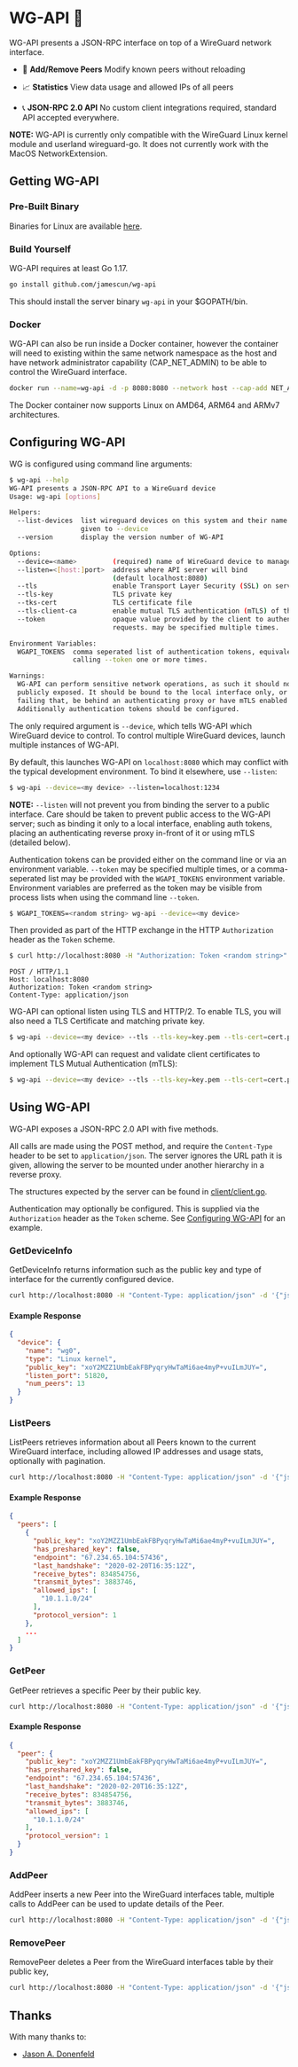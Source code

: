 # WG-API 🔐

WG-API presents a JSON-RPC interface on top of a WireGuard network interface.

* 💖 **Add/Remove Peers**
  Modify known peers without reloading

* 📈 **Statistics**
  View data usage and allowed IPs of all peers

* 📞 **JSON-RPC 2.0 API**
  No custom client integrations required, standard API accepted everywhere.

**NOTE:** WG-API is currently only compatible with the WireGuard Linux kernel module and userland wireguard-go. It does not currently work with the MacOS NetworkExtension.


## Getting WG-API

### Pre-Built Binary

Binaries for Linux are available [here](https://github.com/jamescun/wg-api/releases).

### Build Yourself

WG-API requires at least Go 1.17.

```sh
go install github.com/jamescun/wg-api
```

This should install the server binary `wg-api` in your $GOPATH/bin.

### Docker

WG-API can also be run inside a Docker container, however the container will need to existing within the same network namespace as the host and have network administrator capability (CAP_NET_ADMIN) to be able to control the WireGuard interface.

```sh
docker run --name=wg-api -d -p 8080:8080 --network host --cap-add NET_ADMIN james/wg-api:latest --device=<my device>
```

The Docker container now supports Linux on AMD64, ARM64 and ARMv7 architectures.

## Configuring WG-API

WG is configured using command line arguments:

```sh
$ wg-api --help
WG-API presents a JSON-RPC API to a WireGuard device
Usage: wg-api [options]

Helpers:
  --list-devices  list wireguard devices on this system and their name to be
                  given to --device
  --version       display the version number of WG-API

Options:
  --device=<name>         (required) name of WireGuard device to manager
  --listen=<[host:]port>  address where API server will bind
                          (default localhost:8080)
  --tls                   enable Transport Layer Security (SSL) on server
  --tls-key               TLS private key
  --tks-cert              TLS certificate file
  --tls-client-ca         enable mutual TLS authentication (mTLS) of the client
  --token                 opaque value provided by the client to authenticate
                          requests. may be specified multiple times.

Environment Variables:
  WGAPI_TOKENS  comma seperated list of authentication tokens, equivalent to
                calling --token one or more times.

Warnings:
  WG-API can perform sensitive network operations, as such it should not be
  publicly exposed. It should be bound to the local interface only, or
  failing that, be behind an authenticating proxy or have mTLS enabled.
  Additionally authentication tokens should be configured.
```

The only required argument is `--device`, which tells WG-API which WireGuard device to control. To control multiple WireGuard devices, launch multiple instances of WG-API.

By default, this launches WG-API on `localhost:8080` which may conflict with the typical development environment. To bind it elsewhere, use `--listen`:

```sh
$ wg-api --device=<my device> --listen=localhost:1234
```

**NOTE:** `--listen` will not prevent you from binding the server to a public interface. Care should be taken to prevent public access to the WG-API server; such as binding it only to a local interface, enabling auth tokens, placing an authenticating reverse proxy in-front of it or using mTLS (detailed below).

Authentication tokens can be provided either on the command line or via an environment variable. `--token` may be specified multiple times, or a comma-seperated list may be provided with the `WGAPI_TOKENS` environment variable. Environment variables are preferred as the token may be visible from process lists when using the command line `--token`.

```sh
$ WGAPI_TOKENS=<random string> wg-api --device=<my device>
```

Then provided as part of the HTTP exchange in the HTTP `Authorization` header as the `Token` scheme.

```sh
$ curl http://localhost:8080 -H "Authorization: Token <random string>" ...
```

```
POST / HTTP/1.1
Host: localhost:8080
Authorization: Token <random string>
Content-Type: application/json
```

WG-API can optional listen using TLS and HTTP/2. To enable TLS, you will also need a TLS Certificate and matching private key.

```sh
$ wg-api --device=<my device> --tls --tls-key=key.pem --tls-cert=cert.pem
```

And optionally WG-API can request and validate client certificates to implement TLS Mutual Authentication (mTLS):

```sh
$ wg-api --device=<my device> --tls --tls-key=key.pem --tls-cert=cert.pem --tls-client-ca=clientca.pem
```


## Using WG-API

WG-API exposes a JSON-RPC 2.0 API with five methods.

All calls are made using the POST method, and require the `Content-Type` header to be set to `application/json`. The server ignores the URL path it is given, allowing the server to be mounted under another hierarchy in a reverse proxy.

The structures expected by the server can be found in [client/client.go](client/client.go).

Authentication may optionally be configured. This is supplied via the `Authorization` header as the `Token` scheme. See [Configuring WG-API](##Configuring-WG-API) for an example.


### GetDeviceInfo

GetDeviceInfo returns information such as the public key and type of interface for the currently configured device.

```sh
curl http://localhost:8080 -H "Content-Type: application/json" -d '{"jsonrpc": "2.0", "method": "GetDeviceInfo", "params": {}}'
```

#### Example Response

```json
{
  "device": {
    "name": "wg0",
    "type": "Linux kernel",
    "public_key": "xoY2MZZ1UmbEakFBPyqryHwTaMi6ae4myP+vuILmJUY=",
    "listen_port": 51820,
    "num_peers": 13
  }
}
```


### ListPeers

ListPeers retrieves information about all Peers known to the current WireGuard interface, including allowed IP addresses and usage stats, optionally with pagination.

```sh
curl http://localhost:8080 -H "Content-Type: application/json" -d '{"jsonrpc": "2.0", "method": "ListPeers", "params": {}}'
```

#### Example Response

```json
{
  "peers": [
    {
      "public_key": "xoY2MZZ1UmbEakFBPyqryHwTaMi6ae4myP+vuILmJUY=",
      "has_preshared_key": false,
      "endpoint": "67.234.65.104:57436",
      "last_handshake": "2020-02-20T16:35:12Z",
      "receive_bytes": 834854756,
      "transmit_bytes": 3883746,
      "allowed_ips": [
        "10.1.1.0/24"
      ],
      "protocol_version": 1
    },
    ...
  ]
}
```


### GetPeer

GetPeer retrieves a specific Peer by their public key.

```sh
curl http://localhost:8080 -H "Content-Type: application/json" -d '{"jsonrpc": "2.0", "method": "GetPeer", "params": {"public_key": "xoY2MZZ1UmbEakFBPyqryHwTaMi6ae4myP+vuILmJUY="}}'
```

#### Example Response

```json
{
  "peer": {
    "public_key": "xoY2MZZ1UmbEakFBPyqryHwTaMi6ae4myP+vuILmJUY=",
    "has_preshared_key": false,
    "endpoint": "67.234.65.104:57436",
    "last_handshake": "2020-02-20T16:35:12Z",
    "receive_bytes": 834854756,
    "transmit_bytes": 3883746,
    "allowed_ips": [
      "10.1.1.0/24"
    ],
    "protocol_version": 1
  }
}
```


### AddPeer

AddPeer inserts a new Peer into the WireGuard interfaces table, multiple calls to AddPeer can be used to update details of the Peer.

```sh
curl http://localhost:8080 -H "Content-Type: application/json" -d '{"jsonrpc": "2.0", "method": "AddPeer", "params": {"public_key": "xoY2MZZ1UmbEakFBPyqryHwTaMi6ae4myP+vuILmJUY=","allowed_ips": [ "10.1.1.0/24" ]}}'
```


### RemovePeer

RemovePeer deletes a Peer from the WireGuard interfaces table by their public key,

```sh
curl http://localhost:8080 -H "Content-Type: application/json" -d '{"jsonrpc": "2.0", "method": "RemovePeer", "params": {"public_key": "xoY2MZZ1UmbEakFBPyqryHwTaMi6ae4myP+vuILmJUY="}}'
```

## Thanks

With many thanks to:

  - [Jason A. Donenfeld](https://github.com/zx2c4)
